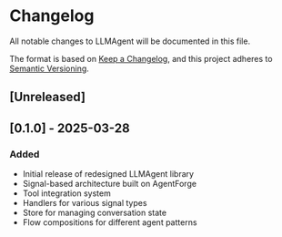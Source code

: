 # Changelog

All notable changes to LLMAgent will be documented in this file.

The format is based on [Keep a Changelog](https://keepachangelog.com/en/1.0.0/),
and this project adheres to [Semantic Versioning](https://semver.org/spec/v2.0.0.html).

## [Unreleased]

## [0.1.0] - 2025-03-28

### Added
- Initial release of redesigned LLMAgent library
- Signal-based architecture built on AgentForge
- Tool integration system
- Handlers for various signal types
- Store for managing conversation state
- Flow compositions for different agent patterns
